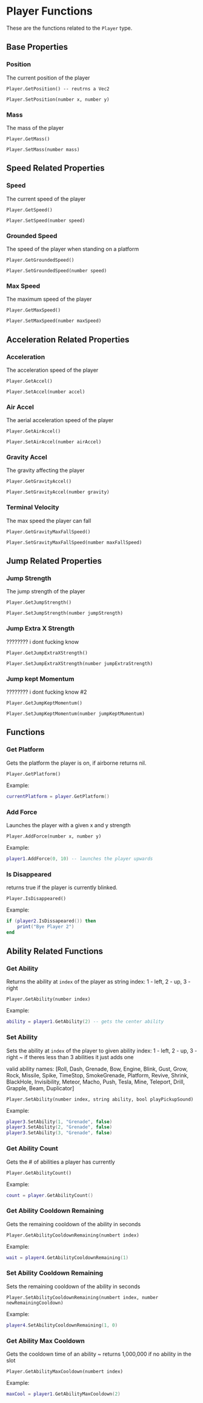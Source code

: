 # Player Functions

These are the functions related to the `Player` type.

## Base Properties

### Position
The current position of the player
```
Player.GetPosition() -- reutrns a Vec2
```

```
Player.SetPosition(number x, number y)
```

### Mass
The mass of the player
```
Player.GetMass()
```

```
Player.SetMass(number mass)
```

## Speed Related Properties

### Speed
The current speed of the player
```
Player.GetSpeed()
```

```
Player.SetSpeed(number speed)
```

### Grounded Speed
The speed of the player when standing on a platform
```
Player.GetGroundedSpeed()
```

```
Player.SetGroundedSpeed(number speed)
```

### Max Speed
The maximum speed of the player
```
Player.GetMaxSpeed()
```

```
Player.SetMaxSpeed(number maxSpeed)
```

## Acceleration Related Properties

### Acceleration
The acceleration speed of the player
```
Player.GetAccel()
```

```
Player.SetAccel(number accel)
```

### Air Accel
The aerial acceleration speed of the player
```
Player.GetAirAccel()
```

```
Player.SetAirAccel(number airAccel)
```

### Gravity Accel
The gravity affecting the player
```
Player.GetGravityAccel()
```

```
Player.SetGravityAccel(number gravity)
```

### Terminal Velocity
The max speed the player can fall
```
Player.GetGravityMaxFallSpeed()
```

```
Player.SetGravityMaxFallSpeed(number maxFallSpeed)
```

## Jump Related Properties

### Jump Strength
The jump strength of the player
```
Player.GetJumpStrength()
```

```
Player.SetJumpStrength(number jumpStrength)
```

### Jump Extra X Strength
???????? i dont fucking know
```
Player.GetJumpExtraXStrength()
```

```
Player.SetJumpExtraXStrength(number jumpExtraStrength)
```

### Jump kept Momentum
???????? i dont fucking know #2
```
Player.GetJumpKeptMomentum()
```

```
Player.SetJumpKeptMomentum(number jumpKeptMumentum)
```

## Functions

### Get Platform
Gets the platform the player is on, if airborne returns nil.

```
Player.GetPlatform()
```

Example:
```lua
currentPlatform = player.GetPlatform()
```

### Add Force
Launches the player with a given x and y strength

```
Player.AddForce(number x, number y)
```

Example:
```lua
player1.AddForce(0, 10) -- launches the player upwards
```

### Is Disappeared
returns true if the player is currently blinked.

```
Player.IsDisappeared()
```

Example:
```lua
if (player2.IsDissapeared()) then
    print("Bye Player 2")
end
```

## Ability Related Functions

### Get Ability
Returns the ability at `index` of the player as string
index: 1 - left, 2 - up, 3 - right

```
Player.GetAbility(number index)
```

Example:
```lua
ability = player1.GetAbility(2) -- gets the center ability
```

### Set Ability
Sets the ability at `index` of the player to given ability
index: 1 - left, 2 - up, 3 - right
~ if theres less than 3 abilities it just adds one

valid ability names:
[Roll, Dash, Grenade, Bow, Engine, Blink, Gust, Grow, Rock, Missile, Spike, TimeStop, SmokeGrenade, Platform, Revive, Shrink, BlackHole, Invisibility, Meteor, Macho, Push, Tesla, Mine, Teleport, Drill, Grapple, Beam, Duplicator]

```
Player.SetAbility(number index, string ability, bool playPickupSound)
```

Example:
```lua
player3.SetAbility(1, "Grenade", false)
player3.SetAbility(2, "Grenade", false)
player3.SetAbility(3, "Grenade", false)
```

### Get Ability Count
Gets the # of abilities a player has currently

```
Player.GetAbilityCount()
```

Example:
```lua
count = player.GetAbilityCount()
```

### Get Ability Cooldown Remaining
Gets the remaining cooldown of the ability in seconds

```
Player.GetAbilityCooldownRemaining(numbert index)
```

Example:
```lua
wait = player4.GetAbilityCooldownRemaining(1)
```

### Set Ability Cooldown Remaining
Sets the remaining cooldown of the ability in seconds

```
Player.SetAbilityCooldownRemaining(numbert index, number newRemainingCooldown)
```

Example:
```lua
player4.SetAbilityCooldownRemaining(1, 0)
```

### Get Ability Max Cooldown
Gets the cooldown time of an ability
~ returns 1,000,000 if no ability in the slot

```
Player.GetAbilityMaxCooldown(numbert index)
```

Example:
```lua
maxCool = player1.GetAbilityMaxCooldown(2)
```